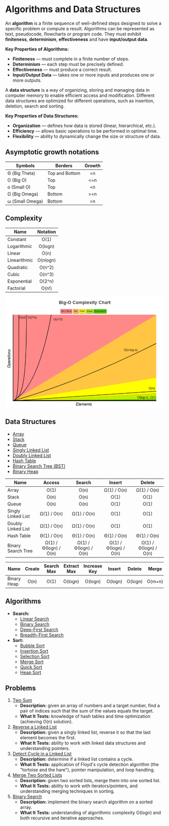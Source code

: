 # Algorithms and Data Structures

An **algorithm** is a finite sequence of well-defined steps designed to solve a specific problem or compute a result. Algorithms can be represented as text, pseudocode, flowcharts or program code. They must exhibit **finiteness**, **determinism**, **effectiveness** and have **input/output data**.

**Key Properties of Algorithms:**

- **Finiteness** — must complete in a finite number of steps.
- **Determinism** — each step must be precisely defined.
- **Effectiveness** — must produce a correct result.
- **Input/Output Data** — takes one or more inputs and produces one or more outputs.

A **data structure** is a way of organizing, storing and managing data in computer memory to enable efficient access and modification. Different data structures are optimized for different operations, such as insertion, deletion, search and sorting.

**Key Properties of Data Structures:**

- **Organization** — defines how data is stored (linear, hierarchical, etc.).
- **Efficiency** — allows basic operations to be performed in optimal time.
- **Flexibility** — ability to dynamically change the size or structure of data.

## Asymptotic growth notations

| Symbols         | Borders        | Growth |
| --------------- | -------------- | :----: |
| Θ (Big Theta)   | Top and Bottom |   =n   |
| O (Big O)       | Top            |  <=n   |
| o (Small O)     | Top            |   <n   |
| Ω (Big Omega)   | Bottom         |  >=n   |
| ω (Small Omega) | Bottom         |   >n   |

## Complexity

| Name         | Notation |
| ------------ | :------: |
| Constant     |   O(1)   |
| Logarithmic  | O(logn)  |
| Linear       |   O(n)   |
| Linearithmic | O(nlogn) |
| Quadratic    |  O(n^2)  |
| Cubic        |  O(n^3)  |
| Exponential  |  O(2^n)  |
| Factorial    |  O(n!)   |

![Complexity Chart](complexity.png)

## Data Structures

- [Array](structures/array.md)
- [Stack](structures/stack.md)
- [Queue](structures/queue.md)
- [Singly Linked List](structures/signlyLinkedList.md)
- [Doubly Linked List](structures/doublyLinkedList.md)
- [Hash Table](structures/hashTable.md)
- [Binary Search Tree (BST)](structures/binarySearchTree.md)
- [Binary Heap](structures/binaryHeap.md)

| Name               |        Access         |        Search         |        Insert         |        Delete         |
| ------------------ | :-------------------: | :-------------------: | :-------------------: | :-------------------: |
| Array              |         O(1)          |         O(n)          |      Ω(1) / O(n)      |      Ω(1) / O(n)      |
| Stack              |         O(n)          |         O(n)          |         O(1)          |         O(1)          |
| Queue              |         O(n)          |         O(n)          |         O(1)          |         O(1)          |
| Singly Linked List |      Ω(1) / O(n)      |      Ω(1) / O(n)      |         O(1)          |         O(1)          |
| Doubly Linked List |      Ω(1) / O(n)      |      Ω(1) / O(n)      |         O(1)          |         O(1)          |
| Hash Table         |      Θ(1) / O(n)      |      Θ(1) / O(n)      |      Θ(1) / O(n)      |      Θ(1) / O(n)      |
| Binary Search Tree | Ω(1) / Θ(logn) / O(n) | Ω(1) / Θ(logn) / O(n) | Ω(1) / Θ(logn) / O(n) | Ω(1) / Θ(logn) / O(n) |

| Name        | Create | Search Max | Extract Max | Increase Key | Insert  | Delete  | Merge  |
| ----------- | :----: | :--------: | :---------: | :----------: | :-----: | :-----: | :----: |
| Binary Heap |  O(n)  |    O(1)    |   O(logn)   |   O(logn)    | O(logn) | O(logn) | O(m+n) |

## Algorithms

- **Search:**
  - [Linear Search](algorithms/linearSearch.md)
  - [Binary Search](algorithms/binarySearch.md)
  - [Deep-First Search](algorithms/deepFirstSearch.md)
  - [Breadth-First Search](algorithms/breadthFirstSearch.md)
- **Sort:**
  - [Bubble Sort](algorithms/bubbleSort.md)
  - [Insertion Sort](algorithms/insertionSort.md)
  - [Selection Sort](algorithms/selectionSort.md)
  - [Merge Sort](algorithms/mergeSort.md)
  - [Quick Sort](algorithms/quickSort.md)
  - [Heap Sort](algorithms/heapSort.md)

## Problems

1. [Two Sum](problems/twoSum.md)
   - **Description:** given an array of numbers and a target number, find a pair of indices such that the sum of the values equals the target.
   - **What It Tests:** knowledge of hash tables and time optimization (achieving O(n) solution).
2. [Reverse a Linked List](problems/reverseLinkedList.md)
   - **Description:** given a singly linked list, reverse it so that the last element becomes the first.
   - **What It Tests:** ability to work with linked data structures and understanding pointers.
3. [Detect Cycle in a Linked List](problems/cycleLinkedList.md)
   - **Description:** determine if a linked list contains a cycle.
   - **What It Tests:** application of Floyd's cycle detection algorithm (the "tortoise and the hare"), pointer manipulation, and loop handling.
4. [Merge Two Sorted Lists](problems/mergeTwoLists.md)
   - **Description:** given two sorted lists, merge them into one sorted list.
   - **What It Tests:** ability to work with iterators/pointers, and understanding merging techniques in sorting.
5. [Binary Search](problems/binarySearch.md)
   - **Description:** implement the binary search algorithm on a sorted array.
   - **What It Tests:** understanding of algorithmic complexity O(logn) and both recursive and iterative approaches.
